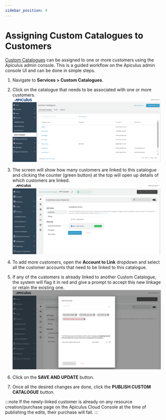 ```yaml
---
sidebar_position: 4
---
```

# Assigning Custom Catalogues to Customers

[Custom Catalogues](CreatingaCustomCatalogue.md) can be assigned to one or more customers using the Apiculus admin console. This is a guided workflow on the Apiculus admin console UI and can be done in simple steps.

1. Navigate to **Services > Custom Catalogues**.
2. Click on the catalogue that needs to be associated with one or more customers.![Assigning Custom Catalogues to Customers](img/CustomCatalogues.png)
3. The screen will show how many customers are linked to this catalogue and clicking the counter (green button) at the top will open up details of which customers are linked.![Assigning Custom Catalogues to Customers](img/CustomCatalogues1.png)

3. To add more customers, open the **Account to Link** dropdown and select all the customer accounts that need to be linked to this catalogue.
4. If any of the customers is already linked to another Custom Catalogue, the system will flag it in red and give a prompt to accept this new linkage or retain the existing one.![Assigning Custom Catalogues to Customers](img/CustomCatalogues2.png)

5. Click on the **SAVE AND UPDATE** button.
6. Once all the desired changes are done, click the **PUBLISH CUSTOM CATALOGUE** button.

:::note
If the newly-linked customer is already on any resource creation/purchase page on the Apiculus Cloud Console at the time of publishing the edits, their purchase will fail.
:::



